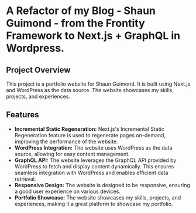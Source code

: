 # A Refactor of my Blog - Shaun Guimond - from the Frontity Framework to Next.js + GraphQL in Wordpress. 

## Project Overview
This project is a portfolio website for Shaun Guimond. It is built using Next.js and WordPress as the data source. The website showcases my skills, projects, and experiences.

## Features
* **Incremental Static Regeneration:** Next.js's Incremental Static Regeneration feature is used to regenerate pages on-demand, improving the performance of the website.
* **WordPress Integration:** The website uses WordPress as the data source, allowing for easy content management.
* **GraphQL API:** The website leverages the GraphQL API provided by WordPress to fetch and display content dynamically. This ensures seamless integration with WordPress and enables efficient data retrieval.
* **Responsive Design:** The website is designed to be responsive, ensuring a good user experience on various devices.
* **Portfolio Showcase:** The website showcases my skills, projects, and experiences, making it a great platform to showcase my portfolio.

